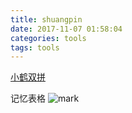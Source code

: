 ```yaml
---
title: shuangpin
date: 2017-11-07 01:58:04
categories: tools
tags: tools
---
```

[小鹤双拼](http://www.flypy.com/)
<!--more-->
记忆表格
![mark](http://ou7k0sem6.bkt.clouddn.com/blog/171107/fhAelig5mG.gif)
